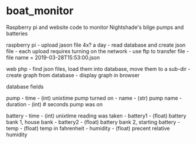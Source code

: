 # boat_monitor
Raspberry pi and website code to monitor Nightshade's bilge pumps and batteries


raspberry pi
    - upload jason file 4x? a day
        - read database and create json file
        - each upload requires turning on the network
	- use ftp to transfer file
    - file name = 2019-03-28T15:53:00.json

web php
    - find json files, load them into database, move them to a sub-dir
    - create graph from database
    - display graph in browser



database fields

pump
    - time - (int) unixtime pump turned on
    - name - (str) pump name
    - duration - (int) # seconds pump was on

battery
    - time - (int) unixtime reading was taken
    - battery1 - (float) battery bank 1, house bank
    - battery2 - (float) battery bank 2, starting battery
    - temp - (float) temp in fahrenheit
    - humidity - (float) precent relative humidity

